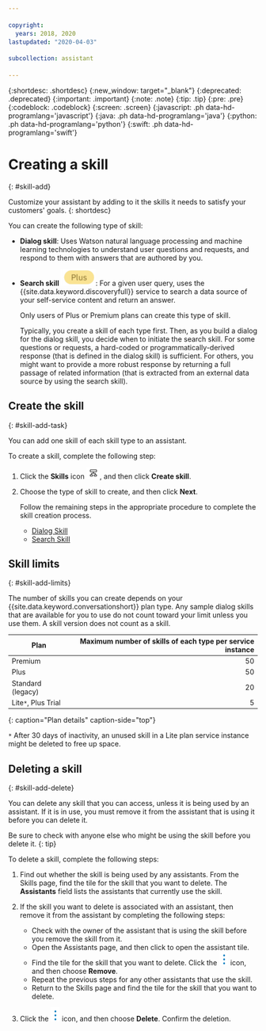 ```yaml
---

copyright:
  years: 2018, 2020
lastupdated: "2020-04-03"

subcollection: assistant

---
```


{:shortdesc: .shortdesc}
{:new_window: target="_blank"}
{:deprecated: .deprecated}
{:important: .important}
{:note: .note}
{:tip: .tip}
{:pre: .pre}
{:codeblock: .codeblock}
{:screen: .screen}
{:javascript: .ph data-hd-programlang='javascript'}
{:java: .ph data-hd-programlang='java'}
{:python: .ph data-hd-programlang='python'}
{:swift: .ph data-hd-programlang='swift'}

# Creating a skill
{: #skill-add}

Customize your assistant by adding to it the skills it needs to satisfy your customers' goals.
{: shortdesc}

You can create the following type of skill:

- **Dialog skill**: Uses Watson natural language processing and machine learning technologies to understand user questions and requests, and respond to them with answers that are authored by you.

- **Search skill** ![Plus or Premium plan only](images/plus.png): For a given user query, uses the {{site.data.keyword.discoveryfull}} service to search a data source of your self-service content and return an answer.

  Only users of Plus or Premium plans can create this type of skill.
  
  Typically, you create a skill of each type first. Then, as you build a dialog for the dialog skill, you decide when to initiate the search skill. For some questions or requests, a hard-coded or programmatically-derived response (that is defined in the dialog skill) is sufficient. For others, you might want to provide a more robust response by returning a full passage of related information (that is extracted from an external data source by using the search skill).

## Create the skill
{: #skill-add-task}

You can add one skill of each skill type to an assistant.

To create a skill, complete the following step:

1.  Click the **Skills** icon ![Skills menu icon](images/nav-skills-icon.png), and then click **Create skill**.

1.  Choose the type of skill to create, and then click **Next**.

    Follow the remaining steps in the appropriate procedure to complete the skill creation process.

      - [Dialog Skill](/docs/assistant?topic=assistant-skill-dialog-add)
      - [Search Skill](/docs/assistant?topic=assistant-skill-search-add)

## Skill limits
{: #skill-add-limits}

The number of skills you can create depends on your {{site.data.keyword.conversationshort}} plan type. Any sample dialog skills that are available for you to use do not count toward your limit unless you use them. A skill version does not count as a skill.

| Plan     | Maximum number of skills of each type per service instance |
|------------------|----------------------------:|
| Premium          |                          50 |
| Plus             |                          50 |
| Standard (legacy) |                         20 |
| Lite`*`, Plus Trial |                        5 |
{: caption="Plan details" caption-side="top"}

`*` After 30 days of inactivity, an unused skill in a Lite plan service instance might be deleted to free up space.

## Deleting a skill
{: #skill-add-delete}

You can delete any skill that you can access, unless it is being used by an assistant. If it is in use, you must remove it from the assistant that is using it before you can delete it.

Be sure to check with anyone else who might be using the skill before you delete it.
{: tip}

To delete a skill, complete the following steps:

1.  Find out whether the skill is being used by any assistants. From the Skills page, find the tile for the skill that you want to delete. The **Assistants** field lists the assistants that currently use the skill.

1.  If the skill you want to delete is associated with an assistant, then remove it from the assistant by completing the following steps:

    - Check with the owner of the assistant that is using the skill before you remove the skill from it.
    - Open the Assistants page, and then click to open the assistant tile.
    - Find the tile for the skill that you want to delete. Click the ![open and close list of options](images/kabob-beta.png) icon, and then choose **Remove**.
    - Repeat the previous steps for any other assistants that use the skill.
    - Return to the Skills page and find the tile for the skill that you want to delete.

1.  Click the ![open and close list of options](images/kabob-beta.png) icon, and then choose **Delete**. Confirm the deletion.
